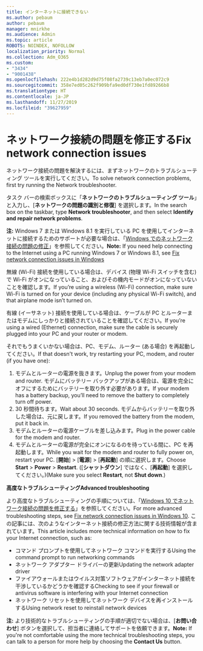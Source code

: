 ```yaml
---
title: インターネットに接続できない
ms.author: pebaum
author: pebaum
manager: mnirkhe
ms.audience: Admin
ms.topic: article
ROBOTS: NOINDEX, NOFOLLOW
localization_priority: Normal
ms.collection: Adm_O365
ms.custom:
- "3434"
- "9001438"
ms.openlocfilehash: 222e4b1d282d9d75f08fa2739c13eb7a0ec072c9
ms.sourcegitcommit: 358e7ed05c262f909bfa9ed0df730e1fd89266b8
ms.translationtype: HT
ms.contentlocale: ja-JP
ms.lasthandoff: 11/27/2019
ms.locfileid: "39627959"
---
```

# <a name="fix-network-connection-issues"></a><span data-ttu-id="55775-102">ネットワーク接続の問題を修正する</span><span class="sxs-lookup"><span data-stu-id="55775-102">Fix network connection issues</span></span>

<span data-ttu-id="55775-103">ネットワーク接続の問題を解決するには、まずネットワークのトラブルシューティング ツールを実行してください。</span><span class="sxs-lookup"><span data-stu-id="55775-103">To solve network connection problems, first try running the Network troubleshooter.</span></span> 

<span data-ttu-id="55775-104">タスク バーの検索ボックスに「**ネットワークのトラブルシューティング ツール**」と入力し、[**ネットワークの問題の識別と修復**] を選択します。</span><span class="sxs-lookup"><span data-stu-id="55775-104">In the search box on the taskbar, type **Network troubleshooter**, and then select **Identify and repair network problems**.</span></span>

<span data-ttu-id="55775-105">**注:** Windows 7 または Windows 8.1 を実行している PC を使用してインターネットに接続するためのサポートが必要な場合は、「[Windows でのネットワーク接続の問題の修正](https://support.microsoft.com/help/15287)」を参照してください。</span><span class="sxs-lookup"><span data-stu-id="55775-105">**Note:** If you need help connecting to the Internet using a PC running Windows 7 or Windows 8.1, see [Fix network connection issues in Windows](https://support.microsoft.com/help/15287)</span></span> 

<span data-ttu-id="55775-106">無線 (Wi-Fi) 接続を使用している場合は、デバイス (物理 Wi-Fi スイッチを含む) で Wi-Fi がオンになっていること、およびその機内モードがオンになっていないことを確認します。</span><span class="sxs-lookup"><span data-stu-id="55775-106">If you’re using a wireless (Wi-Fi) connection, make sure Wi-Fi is turned on for your device (including any physical Wi-Fi switch), and that airplane mode isn’t turned on.</span></span>

<span data-ttu-id="55775-107">有線 (イーサネット) 接続を使用している場合は、ケーブルが PC とルーターまたはモデムにしっかりと接続されていることを確認してください。</span><span class="sxs-lookup"><span data-stu-id="55775-107">If you’re using a wired (Ethernet) connection, make sure the cable is securely plugged into your PC and your router or modem.</span></span>

<span data-ttu-id="55775-108">それでもうまくいかない場合は、PC、モデム、ルーター (ある場合) を再起動してください。</span><span class="sxs-lookup"><span data-stu-id="55775-108">If that doesn't work, try restarting your PC, modem, and router (if you have one):</span></span>

1. <span data-ttu-id="55775-109">モデムとルーターの電源を抜きます。</span><span class="sxs-lookup"><span data-stu-id="55775-109">Unplug the power from your modem and router.</span></span> <span data-ttu-id="55775-110">モデムにバッテリー バックアップがある場合は、電源を完全にオフにするためにバッテリーを取り外す必要があります。</span><span class="sxs-lookup"><span data-stu-id="55775-110">If your modem has a battery backup, you’ll need to remove the battery to completely turn off power.</span></span>
2. <span data-ttu-id="55775-111">30 秒間待ちます。</span><span class="sxs-lookup"><span data-stu-id="55775-111">Wait about 30 seconds.</span></span> <span data-ttu-id="55775-112">モデムからバッテリーを取り外した場合は、元に戻します。</span><span class="sxs-lookup"><span data-stu-id="55775-112">If you removed the battery from the modem, put it back in.</span></span>
3. <span data-ttu-id="55775-113">モデムとルーターの電源ケーブルを差し込みます。</span><span class="sxs-lookup"><span data-stu-id="55775-113">Plug in the power cable for the modem and router.</span></span>
4. <span data-ttu-id="55775-114">モデムとルーターの電源が完全にオンになるのを待っている間に、PC を再起動します。</span><span class="sxs-lookup"><span data-stu-id="55775-114">While you wait for the modem and router to fully power on, restart your PC.</span></span> <span data-ttu-id="55775-115">[**開始**] > [**電源**] > [**再起動**] の順に選択します。</span><span class="sxs-lookup"><span data-stu-id="55775-115">Choose **Start** > **Power** > **Restart**.</span></span> <span data-ttu-id="55775-116">([**シャットダウン**] ではなく、[**再起動**] を選択してください。)</span><span class="sxs-lookup"><span data-stu-id="55775-116">(Make sure you select **Restart**, not **Shut down**.)</span></span>

<span data-ttu-id="55775-117">**高度なトラブルシューティング**</span><span class="sxs-lookup"><span data-stu-id="55775-117">**Advanced troubleshooting**</span></span>

<span data-ttu-id="55775-118">より高度なトラブルシューティングの手順については、「[Windows 10 でネットワーク接続の問題を修正する](https://support.microsoft.com/help/10741?ocid=SMC10741%2F)」を参照してください。</span><span class="sxs-lookup"><span data-stu-id="55775-118">For more advanced troubleshooting steps, see [Fix network connection issues in Windows 10](https://support.microsoft.com/help/10741?ocid=SMC10741%2F).</span></span> <span data-ttu-id="55775-119">この記事には、次のようなインターネット接続の修正方法に関する技術情報が含まれています。</span><span class="sxs-lookup"><span data-stu-id="55775-119">This article includes more technical information on how to fix your Internet connection, such as:</span></span>

- <span data-ttu-id="55775-120">コマンド プロンプトを使用してネットワーク コマンドを実行する</span><span class="sxs-lookup"><span data-stu-id="55775-120">Using the command prompt to run networking commands</span></span>
- <span data-ttu-id="55775-121">ネットワーク アダプター ドライバーの更新</span><span class="sxs-lookup"><span data-stu-id="55775-121">Updating the network adapter driver</span></span>
- <span data-ttu-id="55775-122">ファイアウォールまたはウイルス対策ソフトウェアがインターネット接続を干渉しているかどうかを確認する</span><span class="sxs-lookup"><span data-stu-id="55775-122">Checking to see if your firewall or antivirus software is interfering with your Internet connection</span></span>
- <span data-ttu-id="55775-123">ネットワーク リセットを使用してネットワーク デバイスを再インストールする</span><span class="sxs-lookup"><span data-stu-id="55775-123">Using network reset to reinstall network devices</span></span>

<span data-ttu-id="55775-124">**注:** より技術的なトラブルシューティングの手順が適切でない場合は、[**お問い合わせ**] ボタンを選択して、担当者に連絡してサポートを依頼できます。</span><span class="sxs-lookup"><span data-stu-id="55775-124">**Note:** If you're not comfortable using the more technical troubleshooting steps, you can talk to a person for more help by choosing the **Contact Us** button.</span></span>